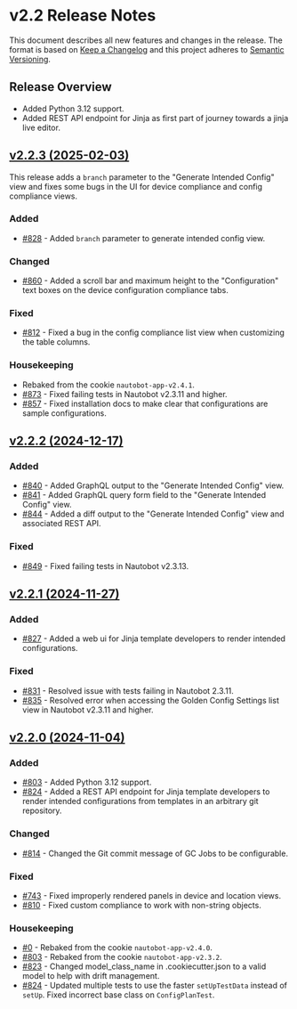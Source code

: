 
# v2.2 Release Notes

This document describes all new features and changes in the release. The format is based on [Keep a Changelog](https://keepachangelog.com/en/1.0.0/) and this project adheres to [Semantic Versioning](https://semver.org/spec/v2.0.0.html).

## Release Overview

- Added Python 3.12 support.
- Added REST API endpoint for Jinja as first part of journey towards a jinja live editor.

## [v2.2.3 (2025-02-03)](https://github.com/nautobot/nautobot-app-golden-config/releases/tag/v2.2.3)

This release adds a `branch` parameter to the "Generate Intended Config" view and fixes some bugs in the UI for device compliance and config compliance views.

### Added

- [#828](https://github.com/nautobot/nautobot-app-golden-config/issues/828) - Added `branch` parameter to generate intended config view.

### Changed

- [#860](https://github.com/nautobot/nautobot-app-golden-config/issues/860) - Added a scroll bar and maximum height to the "Configuration" text boxes on the device configuration compliance tabs.

### Fixed

- [#812](https://github.com/nautobot/nautobot-app-golden-config/issues/812) - Fixed a bug in the config compliance list view when customizing the table columns.

### Housekeeping

- Rebaked from the cookie `nautobot-app-v2.4.1`.
- [#873](https://github.com/nautobot/nautobot-app-golden-config/issues/873) - Fixed failing tests in Nautobot v2.3.11 and higher.
- [#857](https://github.com/nautobot/nautobot-app-golden-config/issues/857) - Fixed installation docs to make clear that configurations are sample configurations.

## [v2.2.2 (2024-12-17)](https://github.com/nautobot/nautobot-app-golden-config/releases/tag/v2.2.2)

### Added

- [#840](https://github.com/nautobot/nautobot-app-golden-config/issues/840) - Added GraphQL output to the "Generate Intended Config" view.
- [#841](https://github.com/nautobot/nautobot-app-golden-config/issues/841) - Added GraphQL query form field to the "Generate Intended Config" view.
- [#844](https://github.com/nautobot/nautobot-app-golden-config/issues/844) - Added a diff output to the "Generate Intended Config" view and associated REST API.

### Fixed

- [#849](https://github.com/nautobot/nautobot-app-golden-config/issues/849) - Fixed failing tests in Nautobot v2.3.13.

## [v2.2.1 (2024-11-27)](https://github.com/nautobot/nautobot-app-golden-config/releases/tag/v2.2.1)

### Added

- [#827](https://github.com/nautobot/nautobot-app-golden-config/issues/827) - Added a web ui for Jinja template developers to render intended configurations.

### Fixed

- [#831](https://github.com/nautobot/nautobot-app-golden-config/issues/831) - Resolved issue with tests failing in Nautobot 2.3.11.
- [#835](https://github.com/nautobot/nautobot-app-golden-config/issues/835) - Resolved error when accessing the Golden Config Settings list view in Nautobot v2.3.11 and higher.

## [v2.2.0 (2024-11-04)](https://github.com/nautobot/nautobot-app-golden-config/releases/tag/v2.2.0)

### Added

- [#803](https://github.com/nautobot/nautobot-app-golden-config/issues/803) - Added Python 3.12 support.
- [#824](https://github.com/nautobot/nautobot-app-golden-config/issues/824) - Added a REST API endpoint for Jinja template developers to render intended configurations from templates in an arbitrary git repository.

### Changed

- [#814](https://github.com/nautobot/nautobot-app-golden-config/issues/814) - Changed the Git commit message of GC Jobs to be configurable.

### Fixed

- [#743](https://github.com/nautobot/nautobot-app-golden-config/issues/743) - Fixed improperly rendered panels in device and location views.
- [#810](https://github.com/nautobot/nautobot-app-golden-config/issues/810) - Fixed custom compliance to work with non-string objects.

### Housekeeping

- [#0](https://github.com/nautobot/nautobot-app-golden-config/issues/0) - Rebaked from the cookie `nautobot-app-v2.4.0`.
- [#803](https://github.com/nautobot/nautobot-app-golden-config/issues/803) - Rebaked from the cookie `nautobot-app-v2.3.2`.
- [#823](https://github.com/nautobot/nautobot-app-golden-config/issues/823) - Changed model_class_name in .cookiecutter.json to a valid model to help with drift management.
- [#824](https://github.com/nautobot/nautobot-app-golden-config/issues/824) - Updated multiple tests to use the faster `setUpTestData` instead of `setUp`. Fixed incorrect base class on `ConfigPlanTest`.
